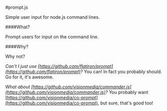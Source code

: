 #prompt.js

Simple user input for node.js command lines.

####What?

Prompt users for input on the command line.

####Why?

Why not?




*Can't I just use [https://github.com/flatiron/prompt](https://github.com/flatiron/prompt)?*
You can! In fact you probably should. Go for it, it's awesome.

*What about [https://github.com/visionmedia/commander.js](https://github.com/visionmedia/commander.js)?*
You probably want [https://github.com/visionmedia/co-prompt](https://github.com/visionmedia/co-prompt), but sure, that's good too!
